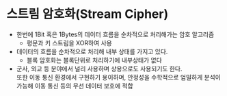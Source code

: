 # 스트림 암호화(Stream Cipher)

* 한번에 1Bit 혹은 1Bytes의 데이터 흐름을 순차적으로 처리해가는 암호 알고리즘
    * 평문과 키 스트림을 XOR하여 사용
* 데이터의 흐름을 순차적으로 처리해 내부 상태를 가지고 있다.
    * 블록 암호화는 블록단위로 처리하기에 내부상태가 없다
* 군사, 외교 등 분야에서 널리 사용하며 상용으로도 사용되기도 한다.<BR/>
또한 이동 통신 환경에서 구현하기 용이하며, 안정성을 수학적으로 엄밀하게 분석이 가능해 이동 통신 등의 무선 데이터 보호에 적합
